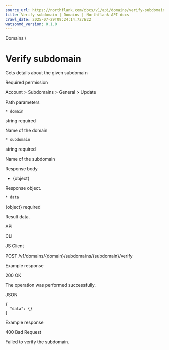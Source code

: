 ```yaml
---
source_url: https://northflank.com/docs/v1/api/domains/verify-subdomain
title: Verify subdomain | Domains | Northflank API docs
crawl_date: 2025-07-29T09:24:14.727822
watsonmd_version: 0.1.0
---
```


Domains / 

# Verify subdomain

Gets details about the given subdomain

Required permission

Account > Subdomains > General > Update

Path parameters

    * domain

string required

Name of the domain

    * subdomain

string required

Name of the subdomain




Response body

  * {object}

Response object.

    * data

{object} required

Result data.




API

CLI

JS Client

POST /v1/domains/{domain}/subdomains/{subdomain}/verify

Example response

200 OK

The operation was performed successfully.

JSON
    
    
    {
      "data": {}
    }

Example response

400 Bad Request

Failed to verify the subdomain.
